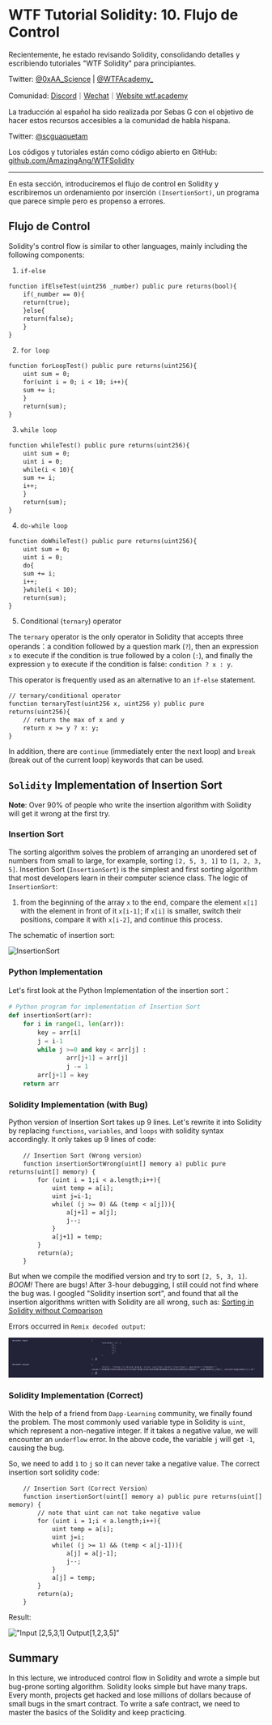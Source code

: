 # WTF Tutorial Solidity: 10. Flujo de Control

Recientemente, he estado revisando Solidity, consolidando detalles y escribiendo tutoriales "WTF Solidity" para principiantes.

Twitter: [@0xAA_Science](https://twitter.com/0xAA_Science) | [@WTFAcademy_](https://twitter.com/WTFAcademy_)

Comunidad: [Discord](https://discord.gg/5akcruXrsk)｜[Wechat](https://docs.google.com/forms/d/e/1FAIpQLSe4KGT8Sh6sJ7hedQRuIYirOoZK_85miz3dw7vA1-YjodgJ-A/viewform?usp=sf_link)｜[Website wtf.academy](https://wtf.academy)

La traducción al español ha sido realizada por Sebas G con el objetivo de hacer estos recursos accesibles a la comunidad de habla hispana.

Twitter: [@scguaquetam](https://twitter.com/scguaquetam)

Los códigos y tutoriales están como código abierto en GitHub: [github.com/AmazingAng/WTFSolidity](https://github.com/AmazingAng/WTFSolidity)


-----

En esta sección, introduciremos el flujo de control en Solidity y escribiremos un ordenamiento por inserción `(InsertionSort)`, un programa que parece simple pero es propenso a errores.

## Flujo de Control

Solidity's control flow is similar to other languages, mainly including the following components:

1. `if-else`

```solidity
function ifElseTest(uint256 _number) public pure returns(bool){
    if(_number == 0){
	return(true);
    }else{
	return(false);
    }
}
```

2. `for loop`

```solidity
function forLoopTest() public pure returns(uint256){
    uint sum = 0;
    for(uint i = 0; i < 10; i++){
	sum += i;
    }
    return(sum);
}
```

3. `while loop`

```solidity
function whileTest() public pure returns(uint256){
    uint sum = 0;
    uint i = 0;
    while(i < 10){
	sum += i;
	i++;
    }
    return(sum);
}
```

4. `do-while loop`

```solidity
function doWhileTest() public pure returns(uint256){
    uint sum = 0;
    uint i = 0;
    do{
	sum += i;
	i++;
    }while(i < 10);
    return(sum);
}
```

5. Conditional (`ternary`) operator

The `ternary` operator is the only operator in Solidity that accepts three operands：a condition followed by a question mark (`?`), then an expression `x` to execute if the condition is true followed by a colon (`:`), and finally the expression `y` to execute if the condition is false: `condition ? x : y`. 

This operator is frequently used as an alternative to an `if-else` statement.

```solidity
// ternary/conditional operator
function ternaryTest(uint256 x, uint256 y) public pure returns(uint256){
    // return the max of x and y
    return x >= y ? x: y; 
}
```

In addition, there are `continue` (immediately enter the next loop) and `break` (break out of the current loop) keywords that can be used.

## `Solidity` Implementation of Insertion Sort

**Note**: Over 90% of people who write the insertion algorithm with Solidity will get it wrong at the first try.

### Insertion Sort

The sorting algorithm solves the problem of arranging an unordered set of numbers from small to large, for example, sorting `[2, 5, 3, 1]` to `[1, 2, 3, 5]`. Insertion Sort (`InsertionSort`) is the simplest and first sorting algorithm that most developers learn in their computer science class. The logic of `InsertionSort`: 

1. from the beginning of the array `x` to the end, compare the element `x[i]` with the element in front of it `x[i-1]`; if `x[i]` is smaller, switch their positions, compare it with `x[i-2]`, and continue this process. 

The schematic of insertion sort:

![InsertionSort](https://i.pinimg.com/originals/92/b0/34/92b034385c440e08bc8551c97df0a2e3.gif)

### Python Implementation

Let's first look at the Python Implementation of the insertion sort：

```python
# Python program for implementation of Insertion Sort
def insertionSort(arr):
	for i in range(1, len(arr)):
		key = arr[i]
		j = i-1
		while j >=0 and key < arr[j] :
				arr[j+1] = arr[j]
				j -= 1
		arr[j+1] = key
    return arr
```

### Solidity Implementation (with Bug)

Python version of Insertion Sort takes up 9 lines. Let's rewrite it into Solidity by replacing `functions`, `variables`, and `loops` with solidity syntax accordingly. It only takes up 9 lines of code:

``` solidity
    // Insertion Sort (Wrong version）
    function insertionSortWrong(uint[] memory a) public pure returns(uint[] memory) {
        for (uint i = 1;i < a.length;i++){
            uint temp = a[i];
            uint j=i-1;
            while( (j >= 0) && (temp < a[j])){
                a[j+1] = a[j];
                j--;
            }
            a[j+1] = temp;
        }
        return(a);
    }
```

But when we compile the modified version and try to sort `[2, 5, 3, 1]`. *BOOM!* There are bugs! After 3-hour debugging, I still could not find where the bug was. I googled "Solidity insertion sort", and found that all the insertion algorithms written with Solidity are all wrong, such as: [Sorting in Solidity without Comparison](https://medium.com/coinmonks/sorting-in-solidity-without-comparison-4eb47e04ff0d)

Errors occurred in `Remix decoded output`:

![10-1](./img/10-1.jpg)

### Solidity Implementation (Correct)

With the help of a friend from `Dapp-Learning` community, we finally found the problem. The most commonly used variable type in Solidity is `uint`, which represent a non-negative integer. If it takes a negative value, we will encounter an `underflow` error. In the above code, the variable `j` will get `-1`, causing the bug.

So, we need to add `1` to `j` so it can never take a negative value. The correct insertion sort solidity code:

```solidity
    // Insertion Sort（Correct Version）
    function insertionSort(uint[] memory a) public pure returns(uint[] memory) {
        // note that uint can not take negative value
        for (uint i = 1;i < a.length;i++){
            uint temp = a[i];
            uint j=i;
            while( (j >= 1) && (temp < a[j-1])){
                a[j] = a[j-1];
                j--;
            }
            a[j] = temp;
        }
        return(a);
    }
```

Result:

   !["Input [2,5,3,1] Output[1,2,3,5]"](https://images.mirror-media.xyz/publication-images/S-i6rwCMeXoi8eNJ0fRdB.png?height=300&width=554)

## Summary

In this lecture, we introduced control flow in Solidity and wrote a simple but bug-prone sorting algorithm. Solidity looks simple but have many traps. Every month, projects get hacked and lose millions of dollars because of small bugs in the smart contract. To write a safe contract, we need to master the basics of the Solidity and keep practicing.